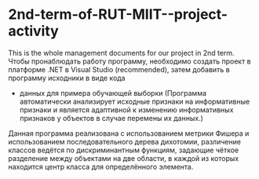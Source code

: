 # 2nd-term-of-RUT-MIIT--project-activity
This is the whole management documents for our project in 2nd term.
Чтобы пронаблюдать работу программу, необходимо создать проект в платформе .NET 
в Visual Studio (recommended), затем добавить в программу исходники в виде кода
+ данных для примера обучающей выборки (Программа автоматически анализирует
исходные признаки на информативные признаки и является адаптивной к изменению
информативных признаков у объектов в случае перемены их данных.)

Данная программа реализована с использованием метрики Фишера и использованием
последовательного дерева дихотомии, различение классов ведётся по дискриминантным
функциям, задающие чёткое разделение между объектами на две области, в каждой из
которых находится центр класса для определённого элемента.
